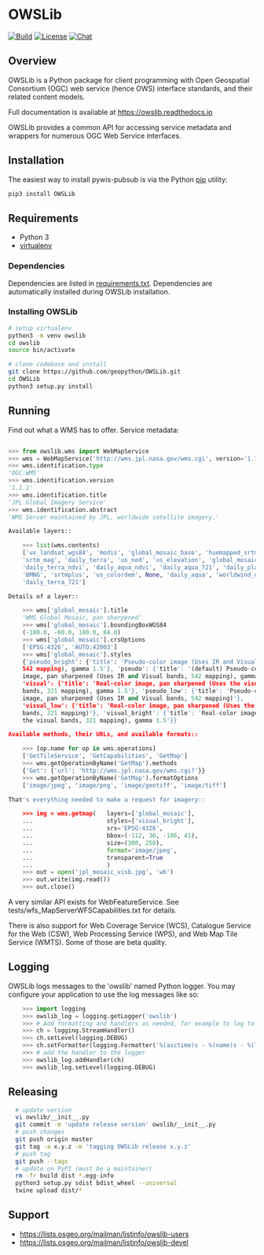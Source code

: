 # OWSLib

[![Build](https://github.com/geopython/OWSLib/workflows/main.yml/badge.svg)](https://github.com/geopython/OWSLib/actions)
[![License](https://img.shields.io/github/license/geopython/OWSLib.svg)](https://github.com/geopython/OWSLib/blob/master/LICENSE)
[![Chat](https://badges.gitter.im/geopython/OWSLib.svg)](https://app.gitter.im/#/room/#geopython_owslib:gitter.im)

## Overview

OWSLib is a Python package for client programming with Open Geospatial
Consortium (OGC) web service (hence OWS) interface standards, and their
related content models.

Full documentation is available at https://owslib.readthedocs.io

OWSLib provides a common API for accessing service metadata and wrappers for
numerous OGC Web Service interfaces.

## Installation

The easiest way to install pywis-pubsub is via the Python [pip](https://pip.pypa.io)
utility:

```bash
pip3 install OWSLib
```

## Requirements

- Python 3
- [virtualenv](https://virtualenv.pypa.io)

### Dependencies

Dependencies are listed in [requirements.txt](requirements.txt). Dependencies
are automatically installed during OWSLib installation.

### Installing OWSLib

```bash
# setup virtualenv
python3 -m venv owslib
cd owslib
source bin/activate

# clone codebase and install
git clone https://github.com/geopython/OWSLib.git
cd OWSLib
python3 setup.py install
```

## Running

Find out what a WMS has to offer. Service metadata:

```python

>>> from owslib.wms import WebMapService
>>> wms = WebMapService('http://wms.jpl.nasa.gov/wms.cgi', version='1.1.1')
>>> wms.identification.type
'OGC:WMS'
>>> wms.identification.version
'1.1.1'
>>> wms.identification.title
'JPL Global Imagery Service'
>>> wms.identification.abstract
'WMS Server maintained by JPL, worldwide satellite imagery.'

Available layers::

    >>> list(wms.contents)
    ['us_landsat_wgs84', 'modis', 'global_mosaic_base', 'huemapped_srtm',
    'srtm_mag', 'daily_terra', 'us_ned', 'us_elevation', 'global_mosaic',
    'daily_terra_ndvi', 'daily_aqua_ndvi', 'daily_aqua_721', 'daily_planet',
    'BMNG', 'srtmplus', 'us_colordem', None, 'daily_aqua', 'worldwind_dem',
    'daily_terra_721']

Details of a layer::

    >>> wms['global_mosaic'].title
    'WMS Global Mosaic, pan sharpened'
    >>> wms['global_mosaic'].boundingBoxWGS84
    (-180.0, -60.0, 180.0, 84.0)
    >>> wms['global_mosaic'].crsOptions
    ['EPSG:4326', 'AUTO:42003']
    >>> wms['global_mosaic'].styles
    {'pseudo_bright': {'title': 'Pseudo-color image (Uses IR and Visual bands,
    542 mapping), gamma 1.5'}, 'pseudo': {'title': '(default) Pseudo-color
    image, pan sharpened (Uses IR and Visual bands, 542 mapping), gamma 1.5'},
    'visual': {'title': 'Real-color image, pan sharpened (Uses the visual
    bands, 321 mapping), gamma 1.5'}, 'pseudo_low': {'title': 'Pseudo-color
    image, pan sharpened (Uses IR and Visual bands, 542 mapping)'},
    'visual_low': {'title': 'Real-color image, pan sharpened (Uses the visual
    bands, 321 mapping)'}, 'visual_bright': {'title': 'Real-color image (Uses
    the visual bands, 321 mapping), gamma 1.5'}}

Available methods, their URLs, and available formats::

    >>> [op.name for op in wms.operations]
    ['GetTileService', 'GetCapabilities', 'GetMap']
    >>> wms.getOperationByName('GetMap').methods
    {'Get': {'url': 'http://wms.jpl.nasa.gov/wms.cgi?'}}
    >>> wms.getOperationByName('GetMap').formatOptions
    ['image/jpeg', 'image/png', 'image/geotiff', 'image/tiff']

That's everything needed to make a request for imagery::

    >>> img = wms.getmap(   layers=['global_mosaic'],
    ...                     styles=['visual_bright'],
    ...                     srs='EPSG:4326',
    ...                     bbox=(-112, 36, -106, 41),
    ...                     size=(300, 250),
    ...                     format='image/jpeg',
    ...                     transparent=True
    ...                     )
    >>> out = open('jpl_mosaic_visb.jpg', 'wb')
    >>> out.write(img.read())
    >>> out.close()
```

A very similar API exists for WebFeatureService. See
tests/wfs_MapServerWFSCapabilities.txt for details.

There is also support for Web Coverage Service (WCS), Catalogue
Service for the Web (CSW), Web Processing Service (WPS), and Web
Map Tile Service (WMTS). Some of those are beta quality.


Logging
-------
OWSLib logs messages to the 'owslib' named Python logger. You may
configure your application to use the log messages like so:

```python
    >>> import logging
    >>> owslib_log = logging.getLogger('owslib')
    >>> # Add formatting and handlers as needed, for example to log to the console
    >>> ch = logging.StreamHandler()
    >>> ch.setLevel(logging.DEBUG)
    >>> ch.setFormatter(logging.Formatter('%(asctime)s - %(name)s - %(levelname)s - %(message)s'))
    >>> # add the handler to the logger
    >>> owslib_log.addHandler(ch)
    >>> owslib_log.setLevel(logging.DEBUG)
```

Releasing
---------

```bash
  # update version
  vi owslib/__init__.py
  git commit -m 'update release version' owslib/__init__.py
  # push changes
  git push origin master
  git tag -a x.y.z -m 'tagging OWSLib release x.y.z'
  # push tag
  git push --tags
  # update on PyPI (must be a maintainer)
  rm -fr build dist *.egg-info
  python3 setup.py sdist bdist_wheel --universal
  twine upload dist/*
```

Support
-------

- https://lists.osgeo.org/mailman/listinfo/owslib-users
- https://lists.osgeo.org/mailman/listinfo/owslib-devel
